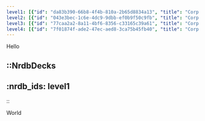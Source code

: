 ```yaml
---
level1: [{"id": "da83b390-66b8-4f4b-810a-2b65d8834a13", "title": "Corp 1"},{"id": "ef7871d7-e785-40a4-8798-6269e59a094c", "title": "Runner 1"}]
level2: [{"id": "043e3bec-1c6e-4dc9-9dbb-ef0b9f50c9fb", "title": "Corp 2"},{"id": "2f412b02-ebf8-4cd7-a7d0-1b6ef4de1fd5", "title": "Runner 2"}]
level3: [{"id": "77caa2a2-8a11-4bf6-8356-c33165c39a61", "title": "Corp 3"}, {"id": "fc0adb6b-4d84-46a9-ba71-7450958b8771", "title": "Runner 3"}]
level4: [{"id": "7f01874f-ade2-47ec-aed8-3ca75b45fb40", "title": "Corp 4"}, {"id": "7ffcaea5-85f5-4aa3-9103-7b9dc4655768", "title": "Runner 4"}]
---
```


Hello

::NrdbDecks
---
:nrdb_ids: level1
---
::



World